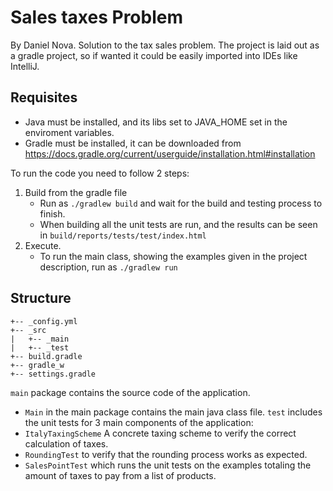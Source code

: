 # Sales taxes Problem
By Daniel Nova.
Solution to the tax sales problem. The project is laid out as a gradle project, so if wanted it could be easily imported into IDEs like IntelliJ.

## Requisites
* Java must be installed, and its libs set to JAVA_HOME set in the enviroment variables.
* Gradle must be installed, it can be downloaded from https://docs.gradle.org/current/userguide/installation.html#installation

To run the code you need to follow 2 steps:
1. Build from the gradle file
   * Run as `./gradlew build` and wait for the build and testing process to finish.
   * When building all the unit tests are run, and the results can be seen in `build/reports/tests/test/index.html`
2. Execute.
   * To run the main class, showing the examples given in the project description, run as `./gradlew run`
   
   
## Structure
```
+-- _config.yml
+-- _src
|   +-- _main
|   +-- _test
+-- build.gradle
+-- gradle_w
+-- settings.gradle
```

`main` package contains the source code of the application.
  * `Main` in the main package contains the main java class file.
`test` includes the unit tests for 3 main components of the application: 
  * `ItalyTaxingScheme` A concrete taxing scheme to verify the correct calculation of taxes.
  * `RoundingTest` to verify that the rounding process works as expected.
  * `SalesPointTest` which runs the unit tests on the examples totaling the amount of taxes to pay from a list of products.
